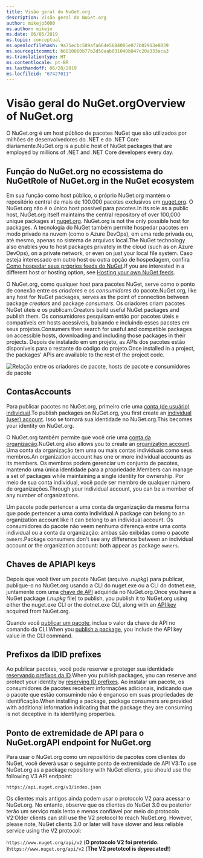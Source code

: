```yaml
---
title: Visão geral do NuGet.org
description: Visão geral do NuGet.org
author: mikejo5000
ms.author: mikejo
ms.date: 06/05/2019
ms.topic: conceptual
ms.openlocfilehash: 9a75ecbc589afa664e5684005e077b02913e8039
ms.sourcegitcommit: b6810860b77b2d50aab031040b047c20a333aca3
ms.translationtype: HT
ms.contentlocale: pt-BR
ms.lasthandoff: 06/28/2019
ms.locfileid: "67427011"
---
```

# <a name="overview-of-nugetorg"></a><span data-ttu-id="db5e1-103">Visão geral do NuGet.org</span><span class="sxs-lookup"><span data-stu-id="db5e1-103">Overview of NuGet.org</span></span>

<span data-ttu-id="db5e1-104">O NuGet.org é um host público de pacotes NuGet que são utilizados por milhões de desenvolvedores do .NET e do .NET Core diariamente.</span><span class="sxs-lookup"><span data-stu-id="db5e1-104">NuGet.org is a public host of NuGet packages that are employed by millions of .NET and .NET Core developers every day.</span></span>

## <a name="role-of-nugetorg-in-the-nuget-ecosystem"></a><span data-ttu-id="db5e1-105">Função do NuGet.org no ecossistema do NuGet</span><span class="sxs-lookup"><span data-stu-id="db5e1-105">Role of NuGet.org in the NuGet ecosystem</span></span>

<span data-ttu-id="db5e1-106">Em sua função como host público, o próprio NuGet.org mantém o repositório central de mais de 100.000 pacotes exclusivos em [nuget.org](https://www.nuget.org). O NuGet.org não é o único host possível para pacotes.</span><span class="sxs-lookup"><span data-stu-id="db5e1-106">In its role as a public host, NuGet.org itself maintains the central repository of over 100,000 unique packages at [nuget.org](https://www.nuget.org). NuGet.org is not the only possible host for packages.</span></span> <span data-ttu-id="db5e1-107">A tecnologia do NuGet também permite hospedar pacotes em modo privado na nuvem (como o Azure DevOps), em uma rede privada ou, até mesmo, apenas no sistema de arquivos local.</span><span class="sxs-lookup"><span data-stu-id="db5e1-107">The NuGet technology also enables you to host packages privately in the cloud (such as on Azure DevOps), on a private network, or even on just your local file system.</span></span> <span data-ttu-id="db5e1-108">Caso esteja interessado em outro host ou outra opção de hospedagem, confira [Como hospedar seus próprios feeds do NuGet](../hosting-packages/overview.md).</span><span class="sxs-lookup"><span data-stu-id="db5e1-108">If you are interested in a different host or hosting option, see [Hosting your own NuGet feeds](../hosting-packages/overview.md).</span></span>

<span data-ttu-id="db5e1-109">O NuGet.org, como qualquer host para pacotes NuGet, serve como o ponto de conexão entre os *criadores* e os *consumidores* do pacote.</span><span class="sxs-lookup"><span data-stu-id="db5e1-109">NuGet.org, like any host for NuGet packages, serves as the point of connection between package *creators* and package *consumers*.</span></span> <span data-ttu-id="db5e1-110">Os criadores criam pacotes NuGet úteis e os publicam.</span><span class="sxs-lookup"><span data-stu-id="db5e1-110">Creators build useful NuGet packages and publish them.</span></span> <span data-ttu-id="db5e1-111">Os consumidores pesquisam então por pacotes úteis e compatíveis em hosts acessíveis, baixando e incluindo esses pacotes em seus projetos.</span><span class="sxs-lookup"><span data-stu-id="db5e1-111">Consumers then search for useful and compatible packages on accessible hosts, downloading and including those packages in their projects.</span></span> <span data-ttu-id="db5e1-112">Depois de instalado em um projeto, as APIs dos pacotes estão disponíveis para o restante do código do projeto.</span><span class="sxs-lookup"><span data-stu-id="db5e1-112">Once installed in a project, the packages' APIs are available to the rest of the project code.</span></span>

![Relação entre os criadores de pacote, hosts de pacote e consumidores de pacote](media/nuget-roles.png)

## <a name="accounts"></a><span data-ttu-id="db5e1-114">Contas</span><span class="sxs-lookup"><span data-stu-id="db5e1-114">Accounts</span></span>

<span data-ttu-id="db5e1-115">Para publicar pacotes no NuGet.org, primeiro crie uma [conta (de usuário) individual](individual-accounts.md).</span><span class="sxs-lookup"><span data-stu-id="db5e1-115">To publish packages on NuGet.org, you first create an [individual (user) account](individual-accounts.md).</span></span> <span data-ttu-id="db5e1-116">Isso se tornará sua identidade no NuGet.org.</span><span class="sxs-lookup"><span data-stu-id="db5e1-116">This becomes your identity on NuGet.org.</span></span>

<span data-ttu-id="db5e1-117">O NuGet.org também permite que você crie uma [conta da organização](organizations-on-nuget-org.md).</span><span class="sxs-lookup"><span data-stu-id="db5e1-117">NuGet.org also allows you to create an [organization account](organizations-on-nuget-org.md).</span></span> <span data-ttu-id="db5e1-118">Uma conta da organização tem uma ou mais contas individuais como seus membros.</span><span class="sxs-lookup"><span data-stu-id="db5e1-118">An organization account has one or more individual accounts as its members.</span></span> <span data-ttu-id="db5e1-119">Os membros podem gerenciar um conjunto de pacotes, mantendo uma única identidade para a propriedade.</span><span class="sxs-lookup"><span data-stu-id="db5e1-119">Members can manage a set of packages while maintaining a single identity for ownership.</span></span> <span data-ttu-id="db5e1-120">Por meio de sua conta individual, você pode ser membro de qualquer número de organizações.</span><span class="sxs-lookup"><span data-stu-id="db5e1-120">Through your individual account, you can be a member of any number of organizations.</span></span>

<span data-ttu-id="db5e1-121">Um pacote pode pertencer a uma conta da organização da mesma forma que pode pertencer a uma conta individual.</span><span class="sxs-lookup"><span data-stu-id="db5e1-121">A package can belong to an organization account like it can belong to an individual account.</span></span> <span data-ttu-id="db5e1-122">Os consumidores do pacote não veem nenhuma diferença entre uma conta individual ou a conta da organização: ambas são exibidas como o pacote `owners`.</span><span class="sxs-lookup"><span data-stu-id="db5e1-122">Package consumers don't see any difference between an individual account or the organization account: both appear as package `owners`.</span></span>

## <a name="api-keys"></a><span data-ttu-id="db5e1-123">Chaves de API</span><span class="sxs-lookup"><span data-stu-id="db5e1-123">API keys</span></span>

<span data-ttu-id="db5e1-124">Depois que você tiver um pacote NuGet (arquivo *.nupkg*) para publicar, publique-o no NuGet.org usando a CLI do nuget.exe ou a CLI do dotnet.exe, juntamente com uma [chave de API](scoped-api-keys.md) adquirida no NuGet.org.</span><span class="sxs-lookup"><span data-stu-id="db5e1-124">Once you have a NuGet package (*.nupkg* file) to publish, you publish it to NuGet.org using either the nuget.exe CLI or the dotnet.exe CLI, along with an [API key](scoped-api-keys.md) acquired from NuGet.org.</span></span>

<span data-ttu-id="db5e1-125">Quando você [publicar um pacote](../create-packages/creating-a-package.md), inclua o valor da chave de API no comando da CLI.</span><span class="sxs-lookup"><span data-stu-id="db5e1-125">When you [publish a package](../create-packages/creating-a-package.md), you include the API key value in the CLI command.</span></span>

## <a name="id-prefixes"></a><span data-ttu-id="db5e1-126">Prefixos da ID</span><span class="sxs-lookup"><span data-stu-id="db5e1-126">ID prefixes</span></span>

<span data-ttu-id="db5e1-127">Ao publicar pacotes, você pode reservar e proteger sua identidade [reservando prefixos da ID](id-prefix-reservation.md).</span><span class="sxs-lookup"><span data-stu-id="db5e1-127">When you publish packages, you can reserve and protect your identity by [reserving ID prefixes](id-prefix-reservation.md).</span></span> <span data-ttu-id="db5e1-128">Ao instalar um pacote, os consumidores de pacotes recebem informações adicionais, indicando que o pacote que estão consumindo não é enganoso em suas propriedades de identificação.</span><span class="sxs-lookup"><span data-stu-id="db5e1-128">When installing a package, package consumers are provided with additional information indicating that the package they are consuming is not deceptive in its identifying properties.</span></span>

## <a name="api-endpoint-for-nugetorg"></a><span data-ttu-id="db5e1-129">Ponto de extremidade de API para o NuGet.org</span><span class="sxs-lookup"><span data-stu-id="db5e1-129">API endpoint for NuGet.org</span></span>

<span data-ttu-id="db5e1-130">Para usar o NuGet.org como um repositório de pacotes com clientes do NuGet, você deverá usar o seguinte ponto de extremidade de API V3:</span><span class="sxs-lookup"><span data-stu-id="db5e1-130">To use NuGet.org as a package repository with NuGet clients, you should use the following V3 API endpoint:</span></span> 

`https://api.nuget.org/v3/index.json`

<span data-ttu-id="db5e1-131">Os clientes mais antigos ainda podem usar o protocolo V2 para acessar o NuGet.org. No entanto, observe que os clientes do NuGet 3.0 ou posterior terão um serviço mais lento e menos confiável por meio do protocolo V2:</span><span class="sxs-lookup"><span data-stu-id="db5e1-131">Older clients can still use the V2 protocol to reach NuGet.org. However, please note, NuGet clients 3.0 or later will have slower and less reliable service using the V2 protocol:</span></span>

<span data-ttu-id="db5e1-132">`https://www.nuget.org/api/v2` (**O protocolo V2 foi preterido.** )</span><span class="sxs-lookup"><span data-stu-id="db5e1-132">`https://www.nuget.org/api/v2` (**The V2 prototcol is deprecated!**)</span></span>
